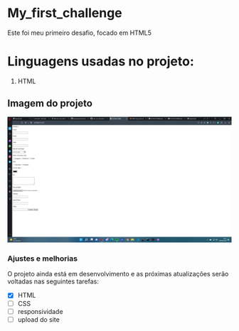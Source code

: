 
# My_first_challenge
 Este foi meu primeiro desafio, focado em HTML5

 <h1> Linguagens usadas no projeto: </h1>




<ol>
<li>HTML</li>


</ol>


<H2> Imagem do projeto </h2>


<img src="./2022-04-26 (3).png" alt="foto do projeto">











### Ajustes e melhorias

O projeto ainda está em desenvolvimento e as próximas atualizações serão voltadas nas seguintes tarefas:

- [x] HTML
- [ ] CSS
- [ ] responsividade
- [ ] upload do site

